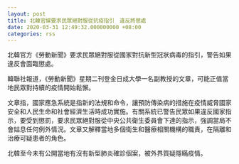 ```yaml
---
layout: post
title: 北韓官媒要求民眾絕對服從抗疫指引　違反將懲處
date: 2020-03-31 12:49:32.000000000 +08:00
categories: rss
---
```


北韓官方《勞動新聞》要求民眾絕對服從國家對抗新型冠狀病毒的指引，警告如果違反會面臨懲處。

韓聯社報道，《勞動新聞》星期二刊登金日成大學一名副教授的文章，可能正值當地民眾對持續的疫情開始鬆懈。

文章指，國家應急系統是指新的法規和命令，讓預防傳染病的措施在疫情威脅國家安全和人民生命和社會經濟生活時成功實施。有關系統已警告民眾如果違反國家指示，要受到懲罰，要求民眾絕對服從中央公共衛生委員會下達的指示，強調當局不會姑息任何例外情況。文章又解釋當地多個衛生和醫療相關機構的職責，在隔離和治療可疑患者的角色。

北韓至今未有公開當地有沒有新型肺炎確診個案，被外界質疑隱瞞疫情。
